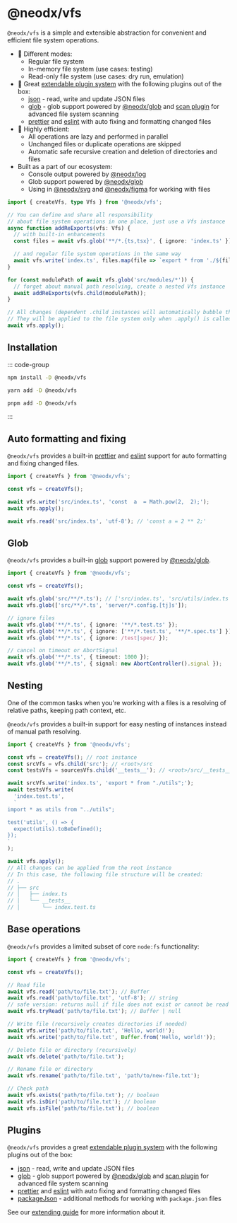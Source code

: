 # @neodx/vfs

`@neodx/vfs` is a simple and extensible abstraction for convenient and efficient file system operations.

- 🚦 Different modes:
  - Regular file system
  - In-memory file system (use cases: testing)
  - Read-only file system (use cases: dry run, emulation)
- 💅 Great [extendable plugin system](./extending.md) with the following plugins out of the box:
  - [json](./plugins/json.md) - read, write and update JSON files
  - [glob](./plugins/glob.md) - glob support powered by [@neodx/glob](/glob/) and [scan plugin](./plugins/scan.md) for advanced file system scanning
  - [prettier](./plugins/prettier.md) and [eslint](./plugins/eslint.md) with auto fixing and formatting changed files
- 🚀 Highly efficient:
  - All operations are lazy and performed in parallel
  - Unchanged files or duplicate operations are skipped
  - Automatic safe recursive creation and deletion of directories and files
- Built as a part of our ecosystem:
  - Console output powered by [@neodx/log](/log/)
  - Glob support powered by [@neodx/glob](/glob/)
  - Using in [@neodx/svg](/svg/) and [@neodx/figma](/figma/) for working with files

```typescript
import { createVfs, type Vfs } from '@neodx/vfs';

// You can define and share all responsibility
// about file system operations in one place, just use a Vfs instance
async function addReExports(vfs: Vfs) {
  // with built-in enhancements
  const files = await vfs.glob('**/*.{ts,tsx}', { ignore: 'index.ts' });

  // and regular file system operations in the same way
  await vfs.write('index.ts', files.map(file => `export * from './${file}';`).join('\n'));
}

for (const modulePath of await vfs.glob('src/modules/*')) {
  // forget about manual path resolving, create a nested Vfs instance
  await addReExports(vfs.child(modulePath));
}

// All changes (dependent .child instances will automatically bubble their changes!) are lazy.
// They will be applied to the file system only when .apply() is called.
await vfs.apply();
```

## Installation

::: code-group

```bash [npm]
npm install -D @neodx/vfs
```

```bash [yarn]
yarn add -D @neodx/vfs
```

```bash [pnpm]
pnpm add -D @neodx/vfs
```

:::

## Auto formatting and fixing

`@neodx/vfs` provides a built-in [prettier](./plugins/prettier.md) and [eslint](./plugins/eslint.md) support for auto formatting and fixing changed files.

```typescript
import { createVfs } from '@neodx/vfs';

const vfs = createVfs();

await vfs.write('src/index.ts', 'const  a  = Math.pow(2,  2);');
await vfs.apply();

await vfs.read('src/index.ts', 'utf-8'); // 'const a = 2 ** 2;'
```

## Glob

`@neodx/vfs` provides a built-in [glob](./plugins/glob.md) support powered by [@neodx/glob](/glob/).

```typescript
import { createVfs } from '@neodx/vfs';

const vfs = createVfs();

await vfs.glob('src/**/*.ts'); // ['src/index.ts', 'src/utils/index.ts', ...]
await vfs.glob(['src/**/*.ts', 'server/*.config.[tj]s']);

// ignore files
await vfs.glob('**/*.ts', { ignore: '**/*.test.ts' });
await vfs.glob('**/*.ts', { ignore: ['**/*.test.ts', '**/*.spec.ts'] });
await vfs.glob('**/*.ts', { ignore: /test|spec/ });

// cancel on timeout or AbortSignal
await vfs.glob('**/*.ts', { timeout: 1000 });
await vfs.glob('**/*.ts', { signal: new AbortController().signal });
```

## Nesting

One of the common tasks when you're working with a files is a resolving of relative paths, keeping path context, etc.

`@neodx/vfs` provides a built-in support for easy nesting of instances instead of manual path resolving.

```typescript
import { createVfs } from '@neodx/vfs';

const vfs = createVfs(); // root instance
const srcVfs = vfs.child('src'); // <root>/src
const testsVfs = sourcesVfs.child('__tests__'); // <root>/src/__tests__

await srcVfs.write('index.ts', 'export * from "./utils";');
await testsVfs.write(
  'index.test.ts',
  `
import * as utils from "../utils";

test('utils', () => {
  expect(utils).toBeDefined();
});
`
);

await vfs.apply();
// All changes can be applied from the root instance
// In this case, the following file structure will be created:
// .
// ├── src
// │   ├── index.ts
// │   └── __tests__
// │       └── index.test.ts
```

## Base operations

`@neodx/vfs` provides a limited subset of core `node:fs` functionality:

```typescript
import { createVfs } from '@neodx/vfs';

const vfs = createVfs();

// Read file
await vfs.read('path/to/file.txt'); // Buffer
await vfs.read('path/to/file.txt', 'utf-8'); // string
// safe version: returns null if file does not exist or cannot be read
await vfs.tryRead('path/to/file.txt'); // Buffer | null

// Write file (recursively creates directories if needed)
await vfs.write('path/to/file.txt', 'Hello, world!');
await vfs.write('path/to/file.txt', Buffer.from('Hello, world!'));

// Delete file or directory (recursively)
await vfs.delete('path/to/file.txt');

// Rename file or directory
await vfs.rename('path/to/file.txt', 'path/to/new-file.txt');

// Check path
await vfs.exists('path/to/file.txt'); // boolean
await vfs.isDir('path/to/file.txt'); // boolean
await vfs.isFile('path/to/file.txt'); // boolean
```

## Plugins

`@neodx/vfs` provides a great [extendable plugin system](./extending.md) with the following plugins out of the box:

- [json](./plugins/json.md) - read, write and update JSON files
- [glob](./plugins/glob.md) - glob support powered by [@neodx/glob](/glob/) and [scan plugin](./plugins/scan.md) for advanced file system scanning
- [prettier](./plugins/prettier.md) and [eslint](./plugins/eslint.md) with auto fixing and formatting changed files
- [packageJson](./plugins/package-json.md) - additional methods for working with `package.json` files

See our [extending guide](./extending.md) for more information about it.
